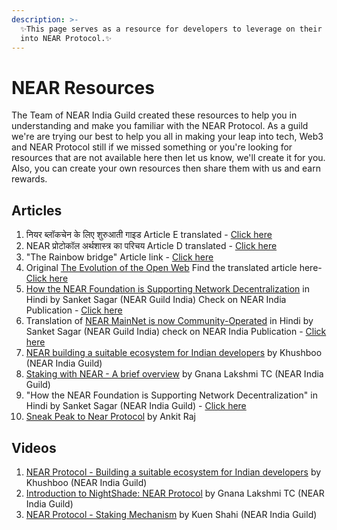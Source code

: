 ```yaml
---
description: >-
  ✨This page serves as a resource for developers to leverage on their journey
  into NEAR Protocol.✨
---
```


# NEAR Resources

The Team of NEAR India Guild created these resources to help you in understanding and make you familiar with the NEAR Protocol. As a guild we're are trying our best to help you all in making your leap into tech, Web3 and NEAR Protocol still if we missed something or you're looking for resources that are not available here then let us know, we'll create it for you. Also, you can create your own resources then share them with us and earn rewards.

## Articles

1. नियर ब्लॉकचेन के लिए शुरुआती गाइड Article E translated - [Click here](https://rebrand.ly/6465f)
2. NEAR प्रोटोकॉल अर्थशास्त्र का परिचय Article D translated - [Click here](https://rebrand.ly/179b0)
3. "The Rainbow bridge" Article link - [Click here](https://medium.com/coinmonks/the-rainbow-bridge-79c10ddef25d)
4. Original [The Evolution of the Open Web](https://near.org/blog/the-evolution-of-the-open-web/) Find the translated article here- [Click here](https://medium.com/near-protocol-india/%E0%A4%93%E0%A4%AA%E0%A4%A8-%E0%A4%B5%E0%A5%87%E0%A4%AC-%E0%A4%95%E0%A4%BE-%E0%A4%B5%E0%A4%BF%E0%A4%95%E0%A4%BE%E0%A4%B8-cb4e0ae7f605)
5. [How the NEAR Foundation is Supporting Network Decentralization](https://near.org/blog/how-the-near-foundation-is-supporting-network-decentralization/) in Hindi by Sanket Sagar \(NEAR Guild India\) Check on NEAR India Publication - [Click here](https://medium.com/near-protocol-india/%E0%A4%95%E0%A5%88%E0%A4%B8%E0%A5%87-near-%E0%A4%AB%E0%A4%BE%E0%A4%89%E0%A4%82%E0%A4%A1%E0%A5%87%E0%A4%B6%E0%A4%A8-%E0%A4%A8%E0%A5%87%E0%A4%9F%E0%A4%B5%E0%A4%B0%E0%A5%8D%E0%A4%95-%E0%A4%B5%E0%A4%BF%E0%A4%95%E0%A5%87%E0%A4%82%E0%A4%A6%E0%A5%8D%E0%A4%B0%E0%A5%80%E0%A4%95%E0%A4%B0%E0%A4%A3-%E0%A4%95%E0%A4%BE-%E0%A4%B8%E0%A4%AE%E0%A4%B0%E0%A5%8D%E0%A4%A5%E0%A4%A8-%E0%A4%95%E0%A4%B0-%E0%A4%B0%E0%A4%B9%E0%A4%BE-%E0%A4%B9%E0%A5%88-d13b60e5afb3)
6. Translation of [NEAR MainNet is now Community-Operated](https://near.org/blog/near-mainnet-is-now-community-operated/) in Hindi by Sanket Sagar \(NEAR Guild India\) check on NEAR India Publication - [Click here](https://medium.com/near-protocol-india/near-%E0%A4%AE%E0%A5%88%E0%A4%82%E0%A4%A8%E0%A5%87%E0%A4%9F-%E0%A4%85%E0%A4%AC-%E0%A4%B8%E0%A4%AE%E0%A5%81%E0%A4%A6%E0%A4%BE%E0%A4%AF-%E0%A4%B8%E0%A4%82%E0%A4%9A%E0%A4%BE%E0%A4%B2%E0%A4%BF%E0%A4%A4-%E0%A4%B9%E0%A5%88-5e0045347e1)
7. [NEAR building a suitable ecosystem for Indian developers](https://kuenshahi.medium.com/near-building-a-suitable-ecosystem-for-indian-developers-153e27f8896b) by Khushboo \(NEAR India Guild\)[ ](https://t.me/addstickers/Almahak)
8. [Staking with NEAR - A brief overview](https://www.publish0x.com/theblockchainchick/staking-with-near-a-brief-overview-xvwerwk) by Gnana Lakshmi TC \(NEAR India Guild\)
9. "How the NEAR Foundation is Supporting Network Decentralization" in Hindi by Sanket Sagar \(NEAR India Guild\) - [Click here](https://link.medium.com/Z1DGdzHSRbb)
10. [Sneak Peak to Near Protocol](https://a4nkit.medium.com/sneak-peak-to-near-protocol-4a4233049666) by Ankit Raj

## Videos

1. [NEAR Protocol - Building a suitable ecosystem for Indian developers](https://youtu.be/juENV2J9vCg) by Khushboo \(NEAR India Guild\)
2. [Introduction to NightShade: NEAR Protocol](https://www.youtube.com/watch?v=Ep9FrXjJlk4&feature=youtu.be&ab_channel=GnanaLakshmiTC) by Gnana Lakshmi TC \(NEAR India Guild\)
3. [NEAR Protocol - Staking Mechanism](https://youtu.be/fRmMFY_lVGg) by Kuen Shahi \(NEAR India Guild\)

